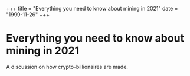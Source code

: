+++
title = "Everything you need to know about mining in 2021"
date = "1999-11-26"
+++



# Everything you need to know about mining in 2021

A discussion on how crypto-billionaires are made.

